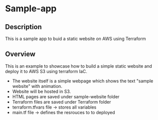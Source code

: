 # Sample-app

## Description
This is a sample app to buid a static website on AWS using Terraform

## Overview
This is an example to showcase how to build a simple static website and deploy it to AWS S3 using terraform IaC.

- The website itself is a simple webpage which shows the text "sample website" with animation.
- Website will be hosted in S3.
- HTML pages are saved under sample-website folder
- Terraform files are saved under Terraform folder
- terraform.tfvars file -> stores all variables
- main.tf file -> defines the resrouces to to deployed